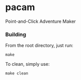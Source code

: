 # pacam
Point-and-Click Adventure Maker

### Building
From the root directory, just run:
```
make
```
To clean, simply use:
```
make clean
```